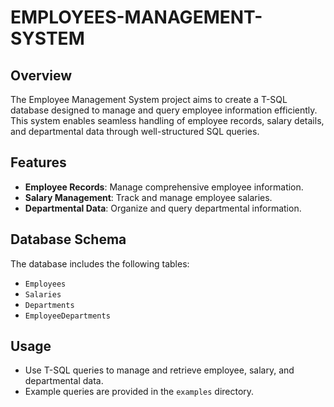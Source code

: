 # EMPLOYEES-MANAGEMENT-SYSTEM


## Overview

The Employee Management System project aims to create a T-SQL database designed to manage and query employee information efficiently. This system enables seamless handling of employee records, salary details, and departmental data through well-structured SQL queries.

## Features

- **Employee Records**: Manage comprehensive employee information.
- **Salary Management**: Track and manage employee salaries.
- **Departmental Data**: Organize and query departmental information.

## Database Schema

The database includes the following tables:
- `Employees`
- `Salaries`
- `Departments`
- `EmployeeDepartments`


## Usage

- Use T-SQL queries to manage and retrieve employee, salary, and departmental data.
- Example queries are provided in the `examples` directory.



